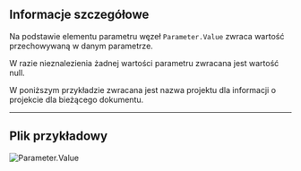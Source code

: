 ## Informacje szczegółowe
Na podstawie elementu parametru węzeł `Parameter.Value` zwraca wartość przechowywaną w danym parametrze.

W razie nieznalezienia żadnej wartości parametru zwracana jest wartość null.

W poniższym przykładzie zwracana jest nazwa projektu dla informacji o projekcie dla bieżącego dokumentu.

___
## Plik przykładowy

![Parameter.Value](./Revit.Elements.Parameter.Value_img.jpg)
